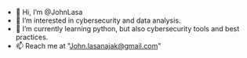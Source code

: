 - 👋 Hi, I’m @JohnLasa
- 👀 I’m interested in cybersecurity and data analysis.
- 🌱 I’m currently learning python, but also cybersecurity tools and best practices.
- 📫 Reach me at "John.lasanajak@gmail.com"
  
<!---
JohnLasa/JohnLasa is a ✨ special ✨ repository because its `README.md` (this file) appears on your GitHub profile.
You can click the Preview link to take a look at your changes.
--->
